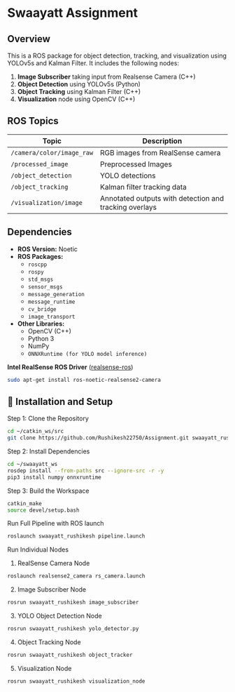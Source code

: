 # Swaayatt Assignment

## Overview
This is a ROS package for object detection, tracking, and visualization using YOLOv5s and Kalman Filter. It includes the following nodes:

1. **Image Subscriber** taking input from Realsense Camera (C++)
2. **Object Detection** using YOLOv5s (Python)
3. **Object Tracking** using Kalman Filter (C++)
4. **Visualization** node using OpenCV (C++)

##  ROS Topics

| **Topic**                     | **Description**                                        |
|------------------------------|--------------------------------------------------------|
| `/camera/color/image_raw`    | RGB images from RealSense camera             |
| `/processed_image`           | Preprocessed Images               |
| `/object_detection`          | YOLO detections    |
| `/object_tracking`           | Kalman filter tracking data        |
| `/visualization/image`       | Annotated outputs with detection and tracking overlays |


## Dependencies
- **ROS Version:** Noetic
- **ROS Packages:**
  - `roscpp`
  - `rospy`
  - `std_msgs`
  - `sensor_msgs`
  - `message_generation`
  - `message_runtime`
  - `cv_bridge`
  - `image_transport`
- **Other Libraries:**
  - OpenCV (C++)
  - Python 3
  - NumPy
  - `ONNXRuntime (for YOLO model inference)`

**Intel RealSense ROS Driver** ([realsense-ros](https://github.com/IntelRealSense/realsense-ros))
```bash
sudo apt-get install ros-noetic-realsense2-camera
```
## 🔧 Installation and Setup

Step 1: Clone the Repository

```bash
cd ~/catkin_ws/src
git clone https://github.com/Rushikesh22750/Assignment.git swaayatt_rushikesh
```

Step 2: Install Dependencies

```bash
cd ~/swaayatt_ws
rosdep install --from-paths src --ignore-src -r -y
pip3 install numpy onnxruntime
```

Step 3: Build the Workspace
```bash
catkin_make
source devel/setup.bash
```
Run Full Pipeline with ROS launch
```bash
roslaunch swaayatt_rushikesh pipeline.launch
```
Run Individual Nodes
1. RealSense Camera Node

```bash
roslaunch realsense2_camera rs_camera.launch
```

2. Image Subscriber Node
```bash
rosrun swaayatt_rushikesh image_subscriber
```

3. YOLO Object Detection Node
```bash
rosrun swaayatt_rushikesh yolo_detector.py
```

4. Object Tracking Node
```bash
rosrun swaayatt_rushikesh object_tracker
```

5. Visualization Node
```bash
rosrun swaayatt_rushikesh visualization_node
```
